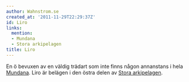 ```yaml
---
author: Wahnstrom.se
created_at: '2011-11-29T22:29:37Z'
id: Liro
links:
  mention:
  - Mundana
  - Stora arkipelagen
title: Liro
---
```


En ö bevuxen av en väldig trädart som inte finns någon annanstans i hela [Mundana]. Liro är belägen
i den östra delen av [Stora arkipelagen].

  [Mundana]: Mundana
  [Stora arkipelagen]: Stora_arkipelagen